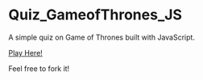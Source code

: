 # Quiz_GameofThrones_JS
A simple quiz on Game of Thrones built with JavaScript.

[Play Here!](https://bharathvadlamudi.github.io/Quiz_GameofThrones_JS/)

Feel free to fork it!
